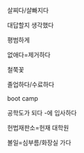 

살찌다/살빠지다


대답할지 생각했다

평범하게

없애다=제거하다

철쭉꽃

졸업하다/수료하다


boot camp


공학도가 되다
-에 입사하다

헌법재판소=헌재
대학원

볼일=심부름/화장실 가다
